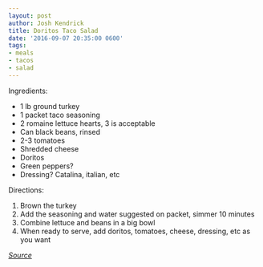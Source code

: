 ```yaml
---
layout: post
author: Josh Kendrick
title: Doritos Taco Salad
date: '2016-09-07 20:35:00 0600'
tags:
- meals
- tacos
- salad
---
```


Ingredients:
* 1 lb ground turkey
* 1 packet taco seasoning
* 2 romaine lettuce hearts, 3 is acceptable
* Can black beans, rinsed
* 2-3 tomatoes
* Shredded cheese
* Doritos
* Green peppers?
* Dressing? Catalina, italian, etc

Directions:
1. Brown the turkey
2. Add the seasoning and water suggested on packet, simmer 10 minutes
3. Combine lettuce and beans in a big bowl
4. When ready to serve, add doritos, tomatoes, cheese, dressing, etc as you want

*[Source](http://life-in-the-lofthouse.com/doritos-taco-salad/)*